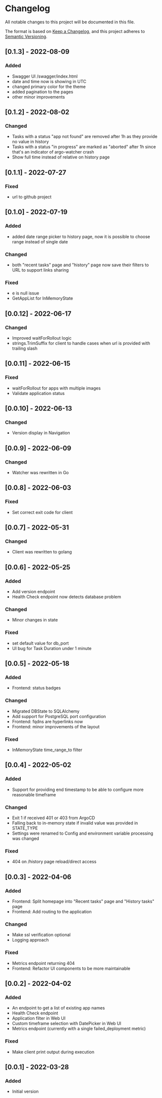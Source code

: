 # Changelog
All notable changes to this project will be documented in this file.

The format is based on [Keep a Changelog](https://keepachangelog.com/en/1.0.0/),
and this project adheres to [Semantic Versioning](https://semver.org/spec/v2.0.0.html).

## [0.1.3] - 2022-08-09
### Added
- Swagger UI /swagger/index.html
- date and time now is showing in UTC
- changed primary color for the theme
- added pagination to the pages
- other minor improvements

## [0.1.2] - 2022-08-02
### Changed
- Tasks with a status "app not found" are removed after 1h as they provide no value in history
- Tasks with a status "in progress" are marked as "aborted" after 1h since that's an indicator of argo-watcher crash
- Show full time instead of relative on history page

## [0.1.1] - 2022-07-27
### Fixed
- url to github project

## [0.1.0] - 2022-07-19
### Added
- added date range picker to history page, now it is possible to choose range instead of single date
### Changed
- both "recent tasks" page and "history" page now save their filters to URL to support links sharing
### Fixed
- e is null issue
- GetAppList for InMemoryState

## [0.0.12] - 2022-06-17
### Changed
- Improved waitForRollout logic
- strings.TrimSuffix for client to handle cases when url is provided with trailing slash

## [0.0.11] - 2022-06-15
### Fixed
- waitForRollout for apps with multiple images
- Validate application status

## [0.0.10] - 2022-06-13
### Changed
- Version display in Navigation

## [0.0.9] - 2022-06-09
### Changed
- Watcher was rewritten in Go

## [0.0.8] - 2022-06-03
### Fixed
- Set correct exit code for client

## [0.0.7] - 2022-05-31
### Changed
- Client was rewritten to golang

## [0.0.6] - 2022-05-25
### Added
- Add version endpoint
- Health Check endpoint now detects database problem

### Changed
- Minor changes in state

### Fixed
- set default value for db_port
- UI bug for Task Duration under 1 minute

## [0.0.5] - 2022-05-18
### Added
- Frontend: status badges
### Changed
- Migrated DBState to SQLAlchemy
- Add support for PostgreSQL port configuration
- Frontend: fqdns are hyperlinks now
- Frontend: minor improvements of the layout
### Fixed
- InMemoryState time_range_to filter

## [0.0.4] - 2022-05-02
### Added
- Support for providing end timestamp to be able to configure more reasonable timeframe
### Changed
- Exit 1 if received 401 or 403 from ArgoCD
- Falling back to in-memory state if invalid value was provided in STATE_TYPE
- Settings were renamed to Config and environment variable processing was changed
### Fixed
- 404 on /history page reload/direct access

## [0.0.3] - 2022-04-06
### Added
- Frontend: Split homepage into "Recent tasks" page and "History tasks" page
- Frontend: Add routing to the application
### Changed
- Make ssl verification optional
- Logging approach
### Fixed
- Metrics endpoint returning 404
- Frontend: Refactor UI components to be more maintainable

## [0.0.2] - 2022-04-02
### Added
- An endpoint to get a list of existing app names
- Health Check endpoint
- Application filter in Web UI
- Custom timeframe selection with DatePicker in Web UI
- Metrics endpoint (currently with a single failed_deployment metric)
### Fixed
- Make client print output during execution

## [0.0.1] - 2022-03-28
### Added
- Initial version
